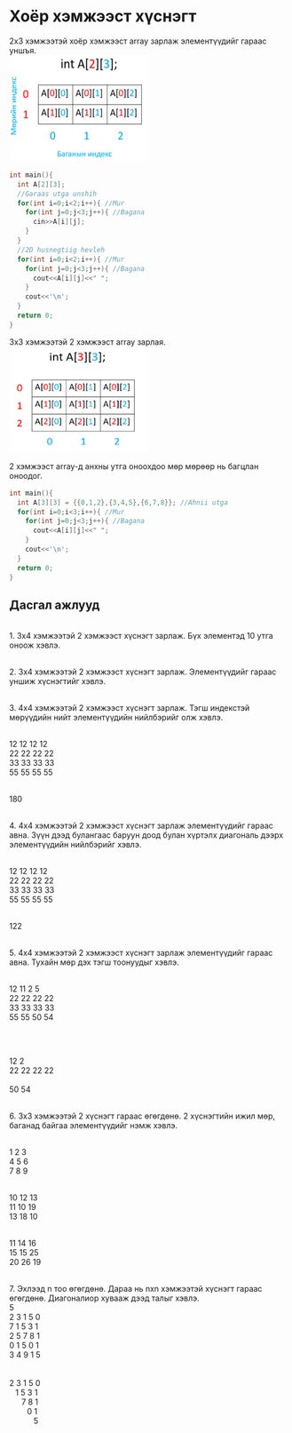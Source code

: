 # Хоёр хэмжээст хүснэгт

2x3 хэмжээтэй хоёр хэмжээст array зарлаж элементүүдийг гараас уншъя.
<br><img src="pic/read2D.png" width="250" height="190" />
```c
int main(){
  int A[2][3];
  //Garaas utga unshih
  for(int i=0;i<2;i++){ //Mur
    for(int j=0;j<3;j++){ //Bagana
      cin>>A[i][j];
    }
  }
  //2D husnegtiig hevleh
  for(int i=0;i<2;i++){ //Mur
    for(int j=0;j<3;j++){ //Bagana
      cout<<A[i][j]<<" ";
    }
    cout<<'\n';
  }
  return 0;
}
```

3x3 хэмжээтэй 2 хэмжээст array зарлая.
<br><img src="pic/2darr.png" width="250" height="190" />

2 хэмжээст array-д анхны утга оноохдоо мөр мөрөөр нь багцлан оноодог.
```c
int main(){
  int A[3][3] = {{0,1,2},{3,4,5},{6,7,8}}; //Ahnii utga
  for(int i=0;i<3;i++){ //Mur
    for(int j=0;j<3;j++){ //Bagana
      cout<<A[i][j]<<" ";
    }
    cout<<'\n';
  }
  return 0;
}
```

## Дасгал ажлууд ##

<br>1. 3x4 хэмжээтэй 2 хэмжээст хүснэгт зарлаж. Бүх элементэд 10 утга оноож хэвлэ.

<br>2. 3x4 хэмжээтэй 2 хэмжээст хүснэгт зарлаж. Элементүүдийг гараас уншиж хүснэгтийг хэвлэ.

<br>3. 4x4 хэмжээтэй 2 хэмжээст хүснэгт зарлаж. Тэгш индекстэй мөрүүдийн нийт элементүүдийн нийлбэрийг олж хэвлэ.

<br/> 12 12 12 12
<br/> 22 22 22 22
<br/> 33 33 33 33
<br/> 55 55 55 55

<br> 180

<br>4. 4x4 хэмжээтэй 2 хэмжээст хүснэгт зарлаж элементүүдийг гараас авна. Зүүн дээд булангаас баруун доод булан хүртэлх диагональ дээрх элементүүдийн нийлбэрийг хэвлэ.

<br/> 12 12 12 12
<br/> 22 22 22 22
<br/> 33 33 33 33
<br/> 55 55 55 55

<br> 122

<br>5. 4x4 хэмжээтэй 2 хэмжээст хүснэгт зарлаж элементүүдийг гараас авна. Тухайн мөр дэх тэгш тоонуудыг хэвлэ.

<br/> 12 11 2  5
<br/> 22 22 22 22
<br/> 33 33 33 33
<br/> 55 55 50 54

<br>


<br/>12 2
<br/>22 22 22 22
<br/>
<br/>50 54

<br>6. 3x3 хэмжээтэй 2 хүснэгт гараас өгөгдөнө. 2 хүснэгтийн ижил мөр, баганад байгаа элементүүдийг нэмж хэвлэ.

<br/> 1 2 3 
<br/> 4 5 6
<br/> 7 8 9

<br/> 10 12 13 
<br/> 11 10 19
<br/> 13 18 10
<br>

<br/> 11 14 16 
<br/> 15 15 25
<br/> 20 26 19

<br>7. Эхлээд n тоо өгөгдөнө. Дараа нь nxn хэмжээтэй хүснэгт гараас өгөгдөнө. Диагоналиор хувааж дээд талыг хэвлэ.
<br/> 5
<br/> 2 3 1 5 0
<br/> 7 1 5 3 1
<br/> 2 5 7 8 1
<br/> 0 1 5 0 1
<br/> 3 4 9 1 5                                        
<br>
<br/> 2 3 1 5 0
<br/>&ensp;   1 5 3 1
<br/>&ensp; &ensp;     7 8 1
<br/>&emsp;&emsp;       0 1
<br/>&ensp;&ensp;&ensp;&ensp;&nbsp;&nbsp;&nbsp;      5   